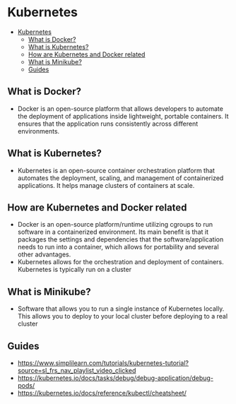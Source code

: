 # Kubernetes

- [Kubernetes](#kubernetes)
  - [What is Docker?](#what-is-docker)
  - [What is Kubernetes?](#what-is-kubernetes)
  - [How are Kubernetes and Docker related](#how-are-kubernetes-and-docker-related)
  - [What is Minikube?](#what-is-minikube)
  - [Guides](#guides)

## What is Docker?

- Docker is an open-source platform that allows developers to automate the deployment of applications inside lightweight, portable containers. It ensures that the application runs consistently across different environments.

## What is Kubernetes?

- Kubernetes is an open-source container orchestration platform that automates the deployment, scaling, and management of containerized applications. It helps manage clusters of containers at scale.

## How are Kubernetes and Docker related

- Docker is an open-source platform/runtime utilizing cgroups to run software in a containerized environment. Its main benefit is that it packages the settings and dependencies that the software/application needs to run into a container, which allows for portability and several other advantages.
- Kubernetes allows for the orchestration and deployment of containers. Kubernetes is typically run on a cluster

## What is Minikube?

- Software that allows you to run a single instance of Kubernetes locally. This allows you to deploy to your local cluster before deploying to a real cluster

## Guides

- <https://www.simplilearn.com/tutorials/kubernetes-tutorial?source=sl_frs_nav_playlist_video_clicked>
- <https://kubernetes.io/docs/tasks/debug/debug-application/debug-pods/>
- <https://kubernetes.io/docs/reference/kubectl/cheatsheet/>
